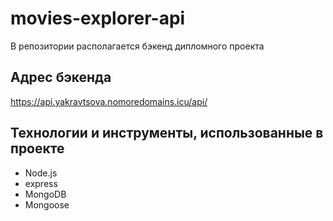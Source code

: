 # movies-explorer-api

В репозитории располагается бэкенд дипломного проекта

## Адрес бэкенда

https://api.yakravtsova.nomoredomains.icu/api/

## Технологии и инструменты, использованные в проекте

- Node.js
- express
- MongoDB
- Mongoose
